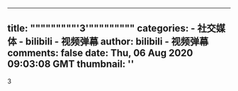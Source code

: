 
---
title: """""""""'3'"""""""""
categories: 
    - 社交媒体
    - bilibili - 视频弹幕
author: bilibili - 视频弹幕
comments: false
date: Thu, 06 Aug 2020 09:03:08 GMT
thumbnail: ''
---

<div>   
3  
</div>
            